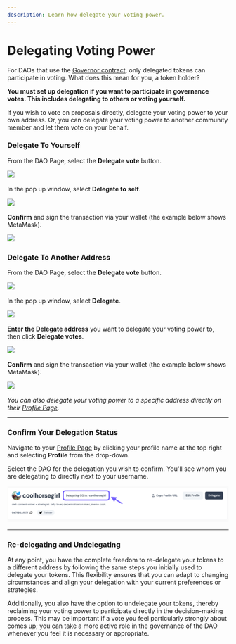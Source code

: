 ```yaml
---
description: Learn how delegate your voting power.
---
```


# Delegating Voting Power

For DAOs that use the [Governor contract](https://docs.tally.xyz/user-guides/deploying-governor-daos/deploy-a-governor), only delegated tokens can participate in voting. What does this mean for you, a token holder?

**You must set up delegation if you want to participate in governance votes. This includes delegating to others or voting yourself.**

If you wish to vote on proposals directly, delegate your voting power to your own address. Or, you can delegate your voting power to another community member and let them vote on your behalf.

### Delegate To Yourself <a href="#yourself" id="yourself"></a>

From the DAO Page, select the **Delegate vote** button.

![](https://p434.p1.n0.cdn.getcloudapp.com/items/d5uOmgy1/a9e562b2-62cb-4218-a142-b8308c20b4c5.jpg?v=1225a43045f13151c4f8d9747591c914)

In the pop up window, select **Delegate to self**.

![](https://p434.p1.n0.cdn.getcloudapp.com/items/p9uO0eZ6/d33c318d-0275-4263-9278-5eb36a91b78e.jpg?v=3aff24b06dd11ceb4ea6054c08088afe)

**Confirm** and sign the transaction via your wallet (the example below shows MetaMask).

![](https://p434.p1.n0.cdn.getcloudapp.com/items/z8umyGdm/86298abb-1f38-4146-83ab-d1e129b6b2bb.jpg?v=1e8f26a710efda0cbd44d3abc5fdbf23)

### Delegate To Another Address <a href="#another" id="another"></a>

From the DAO Page, select the **Delegate vote** button.

![](https://p434.p1.n0.cdn.getcloudapp.com/items/d5uOmgy1/a9e562b2-62cb-4218-a142-b8308c20b4c5.jpg?v=1225a43045f13151c4f8d9747591c914)

In the pop up window, select **Delegate**.

![](https://p434.p1.n0.cdn.getcloudapp.com/items/NQulyWA7/f1477aba-c38e-4996-9ceb-b8d78a2acfd6.jpg?v=c06aa0b6420c5d51ec9671d6ac9e8dd2)

**Enter the Delegate address** you want to delegate your voting power to, then click **Delegate votes**.

![](https://p434.p1.n0.cdn.getcloudapp.com/items/geuR5EKX/f1be6650-494d-458a-89b7-61daec84a839.jpg?v=9eef96197cb23598bc8617ec63044be4)

**Confirm** and sign the transaction via your wallet (the example below shows MetaMask).

![](https://p434.p1.n0.cdn.getcloudapp.com/items/z8umyGdm/86298abb-1f38-4146-83ab-d1e129b6b2bb.jpg?v=1e8f26a710efda0cbd44d3abc5fdbf23)

_You can also delegate your voting power to a specific address directly on their_ [_Profile Page_](../../navigating-the-tally-platform/tally-profile.md)_._

***

### Confirm Your Delegation Status <a href="#status" id="status"></a>

Navigate to your [Profile Page](../../navigating-the-tally-platform/tally-profile.md) by clicking your profile name at the top right and selecting **Profile** from the drop-down.

Select the DAO for the delegation you wish to confirm. You'll see whom you are delegating to directly next to your username.

![](<../../../.gitbook/assets/Screenshot 2023-08-25 at 1.58.23 pm.png>)

***

### Re-delegating and Undelegating

At any point, you have the complete freedom to re-delegate your tokens to a different address by following the same steps you initially used to delegate your tokens. This flexibility ensures that you can adapt to changing circumstances and align your delegation with your current preferences or strategies.

Additionally, you also have the option to undelegate your tokens, thereby reclaiming your voting power to participate directly in the decision-making process. This may be important if a vote you feel particularly strongly about comes up; you can take a more active role in the governance of the DAO whenever you feel it is necessary or appropriate.
